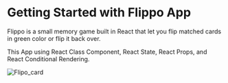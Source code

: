 # Getting Started with Flippo App

Flippo is a small memory game built in React that let you flip matched cards in green color or flip it back over.

This App using React Class Component, React State, React Props, and React Conditional Rendering.

![Flipo_card](https://user-images.githubusercontent.com/43505777/107292391-64146f00-6a2f-11eb-8166-7ecad35df1a6.gif)
